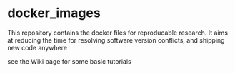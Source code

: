 # docker_images
This repository contains the docker files for reproducable research. It aims at reducing the time for resolving software version conflicts, and shipping new code anywhere


see the Wiki page for some basic tutorials
